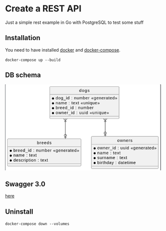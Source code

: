 # Create a REST API

Just a simple rest example in Go with PostgreSQL to test some stuff

## Installation

You need to have installed [docker](https://docs.docker.com/engine/install/ubuntu/) and [docker-compose](https://docs.docker.com/engine/install/ubuntu/).

`docker-compose up --build`

## DB schema

![schema image](./schema.png)

## Swagger 3.0

[here](./here)

## Uninstall

`docker-compose down --volumes`

